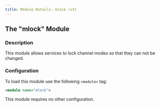 ```yaml
---
title: Module Details: mlock (v3)
---
```


## The "mlock" Module

### Description

This module allows services to lock channel modes so that they can not be changed.

### Configuration

To load this module use the following `<module>` tag:

```xml
<module name="mlock">
```

This module requires no other configuration.
